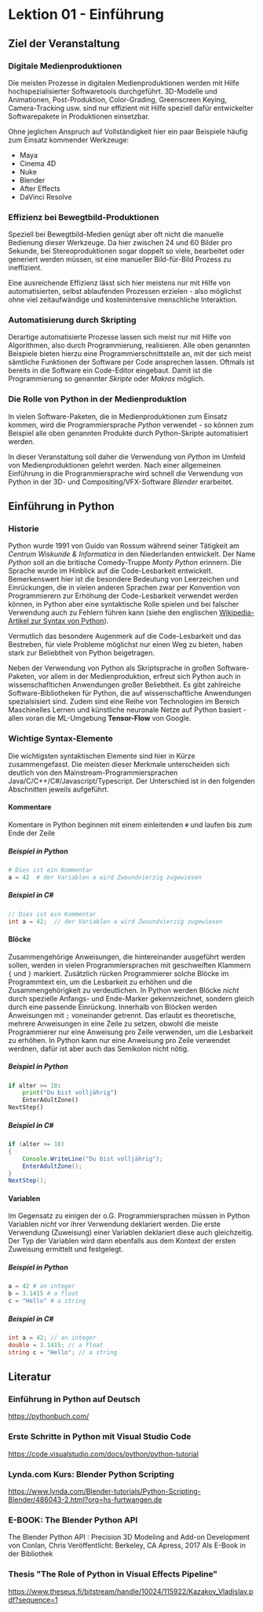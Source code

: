 # Lektion 01 - Einführung

## Ziel der Veranstaltung

### Digitale Medienproduktionen
Die meisten Prozesse in digitalen Medienproduktionen werden mit Hilfe hochspezialisierter Softwaretools durchgeführt. 3D-Modelle und Animationen, Post-Produktion, Color-Grading, Greenscreen Keying, Camera-Tracking usw. sind nur effizient mit Hilfe speziell dafür entwickelter Softwarepakete in Produktionen einsetzbar. 

Ohne jeglichen Anspruch auf Vollständigkeit hier ein paar Beispiele häufig zum Einsatz kommender Werkzeuge:

- Maya
- Cinema 4D
- Nuke
- Blender
- After Effects
- DaVinci Resolve


### Effizienz bei Bewegtbild-Produktionen
Speziell bei Bewegtbild-Medien genügt aber oft nicht die manuelle Bedienung dieser Werkzeuge. Da hier zwischen 24 und 60 Bilder pro Sekunde, bei Stereoproduktionen sogar doppelt so viele, bearbeitet oder generiert werden müssen, ist eine manueller Bild-für-Bild Prozess zu ineffizient.

Eine ausreichende Effizienz lässt sich hier meistens nur mit Hilfe von automatisierten, selbst ablaufenden Prozessen erzielen - also möglichst ohne viel zeitaufwändige und kostenintensive menschliche Interaktion.

### Automatisierung durch Skripting
Derartige automatisierte Prozesse lassen sich meist nur mit Hilfe von Algorithmen, also durch Programmierung, realisieren. Alle oben genannten Beispiele bieten hierzu eine Programmierschnittstelle an, mit der sich meist sämtliche Funktionen der Software per Code ansprechen lassen. Oftmals ist bereits in die Software ein Code-Editor eingebaut. Damit ist die Programmierung so genannter  _Skripte_ oder _Makros_ möglich.


### Die Rolle von Python in der Medienproduktion

In vielen Software-Paketen, die in Medienproduktionen zum Einsatz kommen, wird die Programmiersprache _Python_ verwendet - so können zum Beispiel alle oben genannten Produkte durch Python-Skripte automatisiert werden.

In dieser Veranstaltung soll daher die Verwendung von _Python_ im Umfeld von Medienproduktionen gelehrt werden. Nach einer allgemeinen Einführung in die Programmiersprache wird schnell die Verwendung von Python in der 3D- und Compositing/VFX-Software _Blender_ erarbeitet.

## Einführung in Python

### Historie

Python wurde 1991 von Guido van Rossum während seiner Tätigkeit am _Centrum Wiskunde & Informatica_ in den Niederlanden entwickelt. Der Name _Python_ soll an die britische Comedy-Truppe _Monty Python_ erinnern. Die Sprache wurde im Hinblick auf die Code-Lesbarkeit entwickelt. Bemerkenswert hier ist die besondere Bedeutung von Leerzeichen und Einrückungen, die in vielen anderen Sprachen zwar per Konvention von Programmierern zur Erhöhung der Code-Lesbarkeit verwendet werden können, in Python aber eine syntaktische Rolle spielen und bei falscher Verwendung auch zu Fehlern führen kann (siehe den englischen 
[Wikipedia-Artikel zur Syntax von Python](https://en.wikipedia.org/wiki/Python_syntax_and_semantics#Indentation)).

Vermutlich das besondere Augenmerk auf die Code-Lesbarkeit und das Bestreben, für viele Probleme möglichst nur einen Weg zu bieten, haben stark zur Beliebtheit von Python beigetragen. 

Neben der Verwendung von Python als Skriptsprache in großen Software-Paketen, vor allem in der Medienproduktion, erfreut sich Python auch in wissenschafltichen Anwendungen großer Beliebtheit. Es gibt zahlreiche Software-Bibliotheken für Python, die auf wissenschaftliche Anwendungen spezialsisiert sind. Zudem sind eine Reihe von Technologien im Bereich Maschinelles Lernen und künstliche neuronale Netze auf Python basiert - allen voran die ML-Umgebung **Tensor-Flow** von Google.

### Wichtige Syntax-Elemente

Die wichtigsten syntaktischen Elemente sind hier in Kürze zusammengefasst. Die meisten dieser Merkmale unterscheiden sich deutlich von den Mainstream-Programmiersprachen Java/C/C++/C#/Javascript/Typescript. Der Unterschied ist in den folgenden Abschnitten jeweils aufgeführt.


#### Kommentare

Komentare in Python beginnen mit einem einleitenden `#` und
laufen bis zum Ende der Zeile

##### Beispiel in Python
```Python
# Dies ist ein Kommentar
a = 42  # der Variablen a wird Zwoundvierzig zugewiesen
```

##### Beispiel in C#
```java
// Dies ist ein Kommentar
int a = 42;  // der Variablen a wird Zwoundvierzig zugewiesen
```

#### Blöcke

Zusammengehörige Anweisungen, die hintereinander ausgeführt werden sollen, werden in vielen Programmiersprachen mit geschweiften Klammern `{` und `}` markiert. Zusätzlich rücken Programmierer solche Blöcke im Programmtext ein, um die Lesbarkeit zu erhöhen und die Zusammengehörigkeit zu verdeutlichen. In Python werden Blöcke _nicht_ durch spezielle Anfangs- und Ende-Marker gekennzeichnet, sondern gleich durch eine passende Einrückung. Innerhalb von Blöcken werden Anweisungen mit `;` voneinander getrennt. Das erlaubt es theoretische, mehrere Anweisungen in eine Zeile zu setzen, obwohl die meiste Programmierer nur eine Anweisung pro Zeile verwenden, um die Lesbarkeit zu erhöhen. In Python kann nur eine Anweisung pro Zeile verwendet werdnen, dafür ist aber auch das Semikolon nicht
nötig.

##### Beispiel in Python
```Python
if alter >= 18:
	print("Du bist volljährig")
	EnterAdultZone()
NextStep()
```

##### Beispiel in C#
```java
if (alter >= 18)
{
	Console.WriteLine("Du bist volljährig");
	EnterAdultZone();
}
NextStep();
```

#### Variablen

Im Gegensatz zu einigen der o.G. Programmiersprachen müssen in Python Variablen _nicht_ vor ihrer Verwendung deklariert werden. Die erste Verwendung (Zuweisung) einer Variablen deklariert diese auch gleichzeitig. Der Typ der Variablen wird dann ebenfalls aus dem Kontext der ersten Zuweisung ermittelt und festgelegt.

##### Beispiel in Python
```Python
a = 42 # an integer
b = 3.1415 # a float
c = "Hello" # a string
```

##### Beispiel in C#
```c#
int a = 42; // an integer
double = 3.1415; // a float
string c = "Hello"; // a string
```



## Literatur

### Einführung in Python auf Deutsch
https://pythonbuch.com/

### Erste Schritte in Python mit Visual Studio Code
https://code.visualstudio.com/docs/python/python-tutorial


### Lynda.com Kurs: Blender Python Scripting

https://www.lynda.com/Blender-tutorials/Python-Scripting-Blender/486043-2.html?org=hs-furtwangen.de


### E-BOOK: The Blender Python API

The Blender Python API : Precision 3D Modeling and Add-on Development 
von Conlan, Chris 
Veröffentlicht: Berkeley, CA Apress, 2017
Als E-Book in der Bibliothek

### Thesis "The Role of Python in Visual Effects Pipeline"

https://www.theseus.fi/bitstream/handle/10024/115922/Kazakov_Vladislav.pdf?sequence=1




